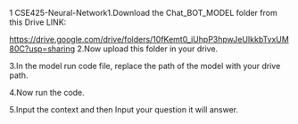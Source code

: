 1 CSE425-Neural-Network1.Download the Chat_BOT_MODEL folder from this Drive LINK:

https://drive.google.com/drive/folders/10fKemt0_iUhpP3hpwJeUIkkbTvxUM80C?usp=sharing
2.Now upload this folder in your drive.

3.In the model run code file, replace the path of the model with your drive path.

4.Now run the code.

5.Input the context and then Input your question it will answer.
